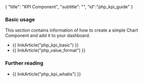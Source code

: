 <meta>
{
	"title": "KPI Component",
	"subtitle": "",
	"id":"php_kpi_guide"
}
</meta>

### Basic usage

This section contains information of how to create a simple Chart Component and add it to your dashboard.

* {{ linkArticle("php_kpi_basic") }}
* {{ linkArticle("php_value_format") }}

### Further reading

* {{ linkArticle("php_kpi_whatis") }}


